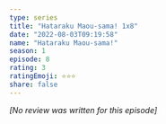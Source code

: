 ```yaml
---
type: series
title: "Hataraku Maou-sama! 1x8"
date: "2022-08-03T09:19:58"
name: "Hataraku Maou-sama!"
season: 1
episode: 8
rating: 3
ratingEmoji: ⭐️⭐️⭐️
share: false
---
```


*[No review was written for this episode]*
